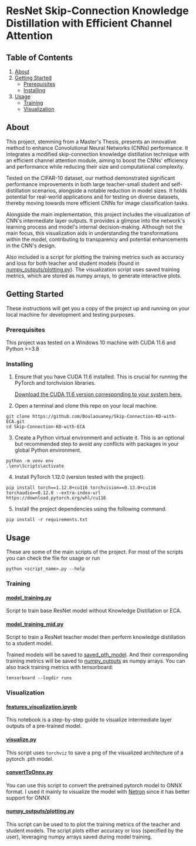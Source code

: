 # ResNet Skip-Connection Knowledge Distillation with Efficient Channel Attention

## Table of Contents

1. [About](#about)
2. [Getting Started](#getting-started)
   - [Prerequisites](#prerequisites)
   - [Installing](#installing)
3. [Usage](#usage)
   - [Training](#training)
   - [Visualization](#visualization)

## About

This project, stemming from a Master's Thesis, presents an innovative method to enhance Convolutional Neural Networks (CNNs) performance. It integrates a modified skip-connection knowledge distillation technique with an efficient channel attention module, aiming to boost the CNNs' efficiency and performance while reducing their size and computational complexity.

Tested on the CIFAR-10 dataset, our method demonstrated significant performance improvements in both large teacher-small student and self-distillation scenarios, alongside a notable reduction in model sizes. It holds potential for real-world applications and for testing on diverse datasets, thereby moving towards more efficient CNNs for image classification tasks.

Alongside the main implementation, this project includes the visualization of CNN's intermediate layer outputs. It provides a glimpse into the network's learning process and model's internal decision-making. Although not the main focus, this visualization aids in understanding the transformations within the model, contributing to transparency and potential enhancements in the CNN's design.

Also included is a script for plotting the training metrics such as accuracy and loss for both teacher and student models (found in [numpy_outputs/plotting.py](./numpy_outputs/plotting.py)). The visualization script uses saved training metrics, which are stored as numpy arrays, to generate interactive plots.

## Getting Started

These instructions will get you a copy of the project up and running on your local machine for development and testing purposes.

### Prerequisites

This project was tested on a Windows 10 machine with CUDA 11.6 and Python >=3.8

### Installing

1. Ensure that you have CUDA 11.6 installed. This is crucial for running the PyTorch and torchvision libraries.

    [Download the CUDA 11.6 version corresponding to your system here.](https://developer.nvidia.com/cuda-downloads)


2. Open a terminal and clone this repo on your local machine.

```
git clone https://github.com/Boulaouaney/Skip-Connection-KD-with-ECA.git
cd Skip-Connection-KD-with-ECA
```
3. Create a Python virtual environment and activate it. This is an optional but recommended step to avoid any conflicts with packages in your global Python environment.

```
python -m venv env
.\env\Scripts\activate
```
4. Install PyTorch 1.12.0 (version tested with the project).

```
pip install torch==1.12.0+cu116 torchvision==0.13.0+cu116 torchaudio==0.12.0 --extra-index-url https://download.pytorch.org/whl/cu116
```
5. Install the project dependencies using the following command.

```
pip install -r requirements.txt
```
## Usage

These are some of the main scripts of the project. For most of the scripts you can check the file for usage or run 
```
python <script_name>.py --help
```
### Training
#### [model_training.py](./model_training.py)
Script to train base ResNet model without Knowledge Distillation or ECA.

#### [model_training_mid.py](./model_training_mid.py)
Script to train a ResNet teacher model then perform knowledge distillation to a student model.

Trained models will be saved to [saved_pth_model](./saved_pth_model/). And their corresponding training metrics will be saved to [numpy_outputs](./numpy_outputs/) as numpy arrays. You can also track training metrics with tensorboard:
```
tensorboard --logdir runs
```
### Visualization
#### [features_visualization.ipynb](./features_visualization.ipynb)
This notebook is a step-by-step guide to visualize intermediate layer outputs of a pre-trained model.

#### [visualize.py](./visualize.py)
This script uses `torchviz` to save a png of the visualized architecture of a pytorch .pth model.

#### [convertToOnnx.py](./convertToOnnx.py)
You can use this script to convert the pretrained pytorch model to ONNX format. I used it mainly to visualize the model with [Netron](https://github.com/lutzroeder/netron) since it has  better support for ONNX

#### [numpy_outputs/plotting.py](./numpy_outputs/plotting.py)
This script can be used to to plot the training metrics of the teacher and student models. The script plots either accuracy or loss (specified by the user), leveraging numpy arrays saved during model training.